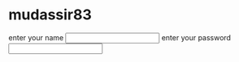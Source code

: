 # mudassir83
<!DOCTYPE html>
<html lang="en">
<head>
    <meta charset="UTF-8">
    <meta name="viewport" content="width=device-width, initial-scale=1.0">
    <title>login page</title>
</head>
<body>
    <form>
      <placeholder>enter your name<placheholder>
        <input type = "password"> enter your password<input>
      <form>
</body>
</html>
